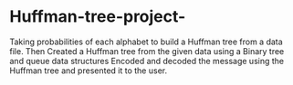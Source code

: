 # Huffman-tree-project-
Taking probabilities of each alphabet to build a Huffman tree from a data file. Then Created a Huffman tree from the given data using a Binary tree and queue data structures Encoded and decoded the message using the Huffman tree and presented it to the user.
